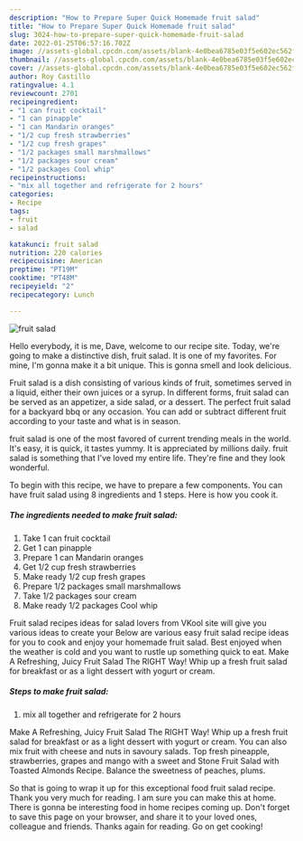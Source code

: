 ```yaml
---
description: "How to Prepare Super Quick Homemade fruit salad"
title: "How to Prepare Super Quick Homemade fruit salad"
slug: 3024-how-to-prepare-super-quick-homemade-fruit-salad
date: 2022-01-25T06:57:16.702Z
image: //assets-global.cpcdn.com/assets/blank-4e0bea6785e03f5e602ec562f230caae08da540cada707380b4fe1bbebba43da.png
thumbnail: //assets-global.cpcdn.com/assets/blank-4e0bea6785e03f5e602ec562f230caae08da540cada707380b4fe1bbebba43da.png
cover: //assets-global.cpcdn.com/assets/blank-4e0bea6785e03f5e602ec562f230caae08da540cada707380b4fe1bbebba43da.png
author: Roy Castillo
ratingvalue: 4.1
reviewcount: 2701
recipeingredient:
- "1 can fruit cocktail"
- "1 can pinapple"
- "1 can Mandarin oranges"
- "1/2 cup fresh strawberries"
- "1/2 cup fresh grapes"
- "1/2 packages small marshmallows"
- "1/2 packages sour cream"
- "1/2 packages Cool whip"
recipeinstructions:
- "mix all together and refrigerate for 2 hours"
categories:
- Recipe
tags:
- fruit
- salad

katakunci: fruit salad 
nutrition: 220 calories
recipecuisine: American
preptime: "PT19M"
cooktime: "PT48M"
recipeyield: "2"
recipecategory: Lunch

---
```



![fruit salad](//assets-global.cpcdn.com/assets/blank-4e0bea6785e03f5e602ec562f230caae08da540cada707380b4fe1bbebba43da.png)

Hello everybody, it is me, Dave, welcome to our recipe site. Today, we're going to make a distinctive dish, fruit salad. It is one of my favorites. For mine, I'm gonna make it a bit unique. This is gonna smell and look delicious.

Fruit salad is a dish consisting of various kinds of fruit, sometimes served in a liquid, either their own juices or a syrup. In different forms, fruit salad can be served as an appetizer, a side salad, or a dessert. The perfect fruit salad for a backyard bbq or any occasion. You can add or subtract different fruit according to your taste and what is in season.

fruit salad is one of the most favored of current trending meals in the world. It's easy, it is quick, it tastes yummy. It is appreciated by millions daily. fruit salad is something that I've loved my entire life. They're fine and they look wonderful.


To begin with this recipe, we have to prepare a few components. You can have fruit salad using 8 ingredients and 1 steps. Here is how you cook it.

<!--inarticleads1-->

##### The ingredients needed to make fruit salad:

1. Take 1 can fruit cocktail
1. Get 1 can pinapple
1. Prepare 1 can Mandarin oranges
1. Get 1/2 cup fresh strawberries
1. Make ready 1/2 cup fresh grapes
1. Prepare 1/2 packages small marshmallows
1. Take 1/2 packages sour cream
1. Make ready 1/2 packages Cool whip


Fruit salad recipes ideas for salad lovers from VKool site will give you various ideas to create your Below are various easy fruit salad recipe ideas for you to cook and enjoy your homemade fruit salad. Best enjoyed when the weather is cold and you want to rustle up something quick to eat. Make A Refreshing, Juicy Fruit Salad The RIGHT Way! Whip up a fresh fruit salad for breakfast or as a light dessert with yogurt or cream. 

<!--inarticleads2-->

##### Steps to make fruit salad:

1. mix all together and refrigerate for 2 hours


Make A Refreshing, Juicy Fruit Salad The RIGHT Way! Whip up a fresh fruit salad for breakfast or as a light dessert with yogurt or cream. You can also mix fruit with cheese and nuts in savoury salads. Top fresh pineapple, strawberries, grapes and mango with a sweet and Stone Fruit Salad with Toasted Almonds Recipe. Balance the sweetness of peaches, plums. 

So that is going to wrap it up for this exceptional food fruit salad recipe. Thank you very much for reading. I am sure you can make this at home. There is gonna be interesting food in home recipes coming up. Don't forget to save this page on your browser, and share it to your loved ones, colleague and friends. Thanks again for reading. Go on get cooking!
